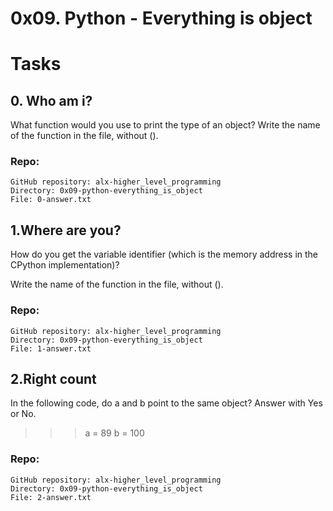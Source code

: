# 0x09. Python - Everything is object
# Tasks
## 0. Who am i?
What function would you use to print the type of an object?
Write the name of the function in the file, without ().
### Repo:
	GitHub repository: alx-higher_level_programming
	Directory: 0x09-python-everything_is_object
	File: 0-answer.txt

## 1.Where are you?
How do you get the variable identifier (which is the memory address in the CPython implementation)?

Write the name of the function in the file, without ().
### Repo:
	GitHub repository: alx-higher_level_programming
	Directory: 0x09-python-everything_is_object
	File: 1-answer.txt

## 2.Right count
In the following code, do a and b point to the same object? Answer with Yes or No.
>>> a = 89
>>> b = 100

### Repo:
	GitHub repository: alx-higher_level_programming
	Directory: 0x09-python-everything_is_object
	File: 2-answer.txt
